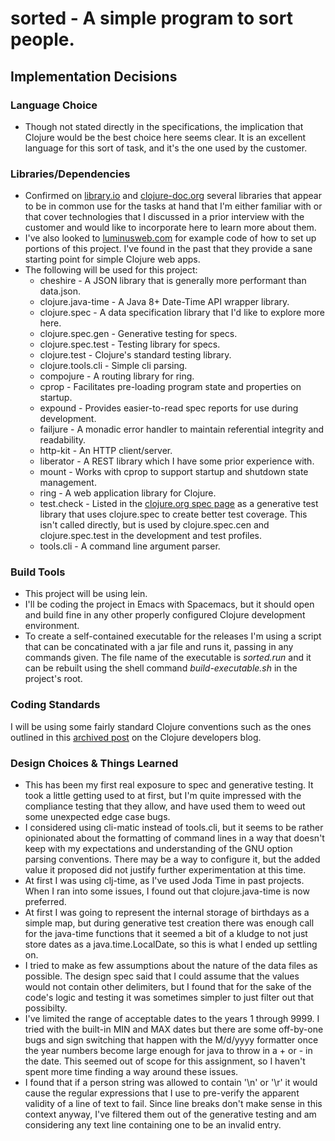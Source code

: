sorted - A simple program to sort people.
=====================================================

Implementation Decisions
-----------------------------

### Language Choice
* Though not stated directly in the specifications, the implication that Clojure
would be the best choice here seems clear. It is an excellent language for this
sort of task, and it's the one used by the customer.

### Libraries/Dependencies
* Confirmed on
[library.io](https://libraries.io/search?languages=Clojure&order=desc&sort=dependent_repos_count)
and
[clojure-doc.org](http://clojure-doc.org/articles/ecosystem/libraries_directory.html)
several libraries that appear to be in common use for the tasks at hand that I'm
either familiar with or that cover technologies that I discussed in a prior
interview with the customer and would like to incorporate here to learn more
about them.
* I've also looked to [luminusweb.com](http://luminusweb.com) for example code
of how to set up portions of this project. I've found in the past that they
provide a sane starting point for simple Clojure web apps.
* The following will be used for this project:
  - cheshire - A JSON library that is generally more performant than data.json.
  - clojure.java-time - A Java 8+ Date-Time API wrapper library.
  - clojure.spec - A data specification library that I'd like to explore more
    here.
  - clojure.spec.gen - Generative testing for specs.
  - clojure.spec.test - Testing library for specs.
  - clojure.test - Clojure's standard testing library.
  - clojure.tools.cli - Simple cli parsing.
  - compojure - A routing library for ring.
  - cprop - Facilitates pre-loading program state and properties on startup.
  - expound - Provides easier-to-read spec reports for use during development.
  - failjure - A monadic error handler to maintain referential integrity and
    readability.
  - http-kit - An HTTP client/server.
  - liberator - A REST library which I have some prior experience with.
  - mount - Works with cprop to support startup and shutdown state management.
  - ring - A web application library for Clojure.
  - test.check - Listed in the [clojure.org spec
page](https://clojure.org/about/spec) as a generative test library that uses
clojure.spec to create better test coverage. This isn't called directly, but is
used by clojure.spec.cen and clojure.spec.test in the development and test
profiles.
  - tools.cli - A command line argument parser.

### Build Tools
* This project will be using lein.
* I'll be coding the project in Emacs with Spacemacs, but it should open and
build fine in any other properly configured Clojure development environment.
* To create a self-contained executable for the releases I'm using a script that
  can be concatinated with a jar file and runs it, passing in any commands
  given. The file name of the executable is _sorted.run_ and it can be rebuilt
  using the shell command _build-executable.sh_ in the project's root.

### Coding Standards
I will be using some fairly standard Clojure conventions such as the ones
outlined in this [archived
post](https://web.archive.org/web/20181116030946/http://dev.clojure.org/display/community/Library+Coding+Standards)
on the Clojure developers blog.

### Design Choices & Things Learned
* This has been my first real exposure to spec and generative testing. It took a
little getting used to at first, but I'm quite impressed with the compliance
testing that they allow, and have used them to weed out some unexpected edge
case bugs.
* I considered using cli-matic instead of tools.cli, but it seems to be rather
opinionated about the formatting of command lines in a way that doesn't keep
with my expectations and understanding of the GNU option parsing conventions.
There may be a way to configure it, but the added value it proposed did not
justify further experimentation at this time.
* At first I was using clj-time, as I've used Joda Time in past projects. When I
ran into some issues, I found out that clojure.java-time is now preferred.
* At first I was going to represent the internal storage of birthdays as a
simple map, but during generative test creation there was enough call for the
java-time functions that it seemed a bit of a kludge to not just store dates as
a java.time.LocalDate, so this is what I ended up settling on.
* I tried to make as few assumptions about the nature of the data files as
possible. The design spec said that I could assume that the values would not
contain other delimiters, but I found that for the sake of the code's logic and
testing it was sometimes simpler to just filter out that possibilty.
* I've limited the range of acceptable dates to the years 1 through 9999. I
tried with the built-in MIN and MAX dates but there are some off-by-one bugs and
sign switching that happen with the M/d/yyyy formatter once the year numbers
become large enough for java to throw in a + or - in the date. This seemed out
of scope for this assignment, so I haven't spent more time finding a way around
these issues.
* I found that if a person string was allowed to contain '\n' or '\r' it would
cause the regular expressions that I use to pre-verify the apparent validity of
a line of text to fail. Since line breaks don't make sense in this context
anyway, I've filtered them out of the generative testing and am considering any
text line containing one to be an invalid entry.
